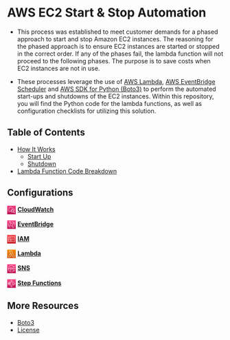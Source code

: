 # AWS EC2 Start & Stop Automation

- This process was established to meet customer demands for a phased approach to start and stop Amazon EC2 instances. The reasoning for the phased approach is to ensure EC2 instances are started or stopped in the correct order. If any of the phases fail, the lambda function will not proceed to the following phases. The purpose is to save costs when EC2 instances are not in use. 

- These processes leverage the use of [AWS Lambda](https://docs.aws.amazon.com/lambda/latest/dg/welcome.html), [AWS EventBridge Scheduler](https://docs.aws.amazon.com/scheduler/latest/UserGuide/what-is-scheduler.html) and [AWS SDK for Python (Boto3)](https://boto3.amazonaws.com/v1/documentation/api/latest/index.html) to perform the automated start-ups and shutdowns of the EC2 instances. Within this repository, you will find the Python code for the lambda functions, as well as configuration checklists for utilizing this solution.

## Table of Contents
- [How It Works](/source/docs/flowdiagram.md)
  - [Start Up](/source/docs/flowdiagram.md#start-up)
  - [Shutdown](/source/docs/flowdiagram.md#shutdown)
- [Lambda Function Code Breakdown]()

## Configurations

[<img align="center" src="/source/images/logos/CW_logo.PNG" width=4% height=4%>](how_to/cloudwatch/cw_config.md) 
[**CloudWatch**](how_to/cloudwatch/cw_config.md)

[<img align="center" src="/source/images/logos/eventbridge_logo.PNG" width=4% height=4%>](how_to/eventbridge/eventbridge_config.md) 
[**EventBridge**](how_to/eventbridge/eventbridge_config.md)

[<img align="center" src="/source/images/logos/IAM_logo.PNG" width=4% height=4%>](how_to/iam/iam_config.md)
[**IAM**](how_to/iam/iam_config.md)

[<img align="center" src="/source/images/logos/lambda_logo.PNG" width=4% height=4%>](how_to/lambda/lambda_config.md)
[**Lambda**](how_to/lambda/lambda_config.md)

[<img align="center" src="/source/images/logos/SNS_logo.PNG" width=4% height=4%>](how_to/sns/sns_config.md)
[**SNS**](how_to/sns/sns_config.md)

[<img align="center" src="/source/images/logos/Step_Functions_Logo.PNG" width=4% height=4%>](how_to/step_functions/step_functions_config.md)
[**Step Functions**](how_to/step_functions/step_functions_config.md)

## More Resources
- [Boto3](https://github.com/boto/boto3#readme)
- [License](LICENSE)
